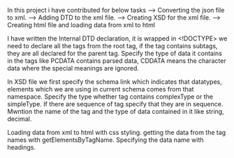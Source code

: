 In this project i have contributed for below tasks
--> Converting the json file to xml.
--> Adding DTD to the xml file.
--> Creating XSD for the xml file.
--> Creating html file and loading data from xml to html

I have written the Internal DTD declaration, it is wrapped in <!DOCTYPE> we need to declare all the tags from the root tag, if the tag contains subtags, they are all declared for the parent tag.
Specify the type of data it contains in the tags like PCDATA contains parsed data, CDDATA means the character data where the special meanings are ignored.

In XSD file we first specify the schema link which indicates that datatypes, elements which we are using in current schema comes from that namespace.
Specify the type whether tag contains complexType or the simpleType. If there are sequence of tag specify that they are in sequence. Mwntion the name of the tag and the type of data contained in it like string, decimal.

Loading data from xml to html with css styling. getting the data from the tag names with getElementsByTagName. Specifying the data name with headings.
